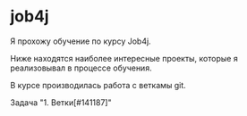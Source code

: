 # job4j

Я прохожу обучение по курсу Job4j.

Ниже находятся наиболее интересные проекты, которые я реализовывал в процессе обучения.

В курсе производилась работа с веткамы git.

Задача "1. Ветки[#141187]"